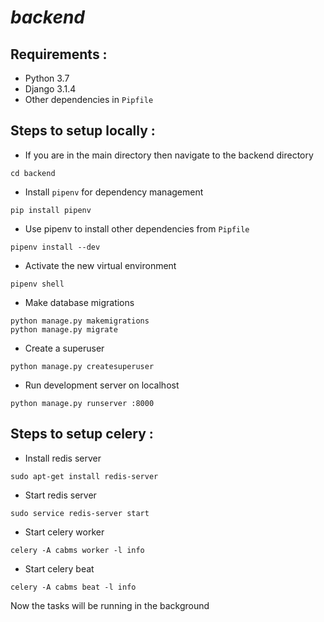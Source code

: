 # *backend*

## Requirements :
- Python 3.7
- Django 3.1.4
- Other dependencies in `Pipfile`

## Steps to setup locally :
- If you are in the main directory then navigate to the backend directory
```
cd backend
```
- Install `pipenv` for dependency management
```
pip install pipenv
```
- Use pipenv to install other dependencies from `Pipfile`
```
pipenv install --dev
```
- Activate the new virtual environment
```
pipenv shell
```
- Make database migrations
```
python manage.py makemigrations
python manage.py migrate
```
- Create a superuser
```
python manage.py createsuperuser
```
- Run development server on localhost
```
python manage.py runserver :8000
```

## Steps to setup celery :
- Install redis server
```
sudo apt-get install redis-server
```
- Start redis server
```
sudo service redis-server start
```
- Start celery worker
```
celery -A cabms worker -l info
```
- Start celery beat
```
celery -A cabms beat -l info
```
Now the tasks will be running in the background